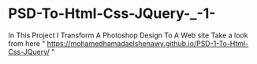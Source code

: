 # PSD-To-Html-Css-JQuery-_-1-
In This Project I Transform A Photoshop Design To A Web site 
Take a look from here " https://mohamedhamadaelshenawy.github.io/PSD-1-To-Html-Css-JQuery/ "
